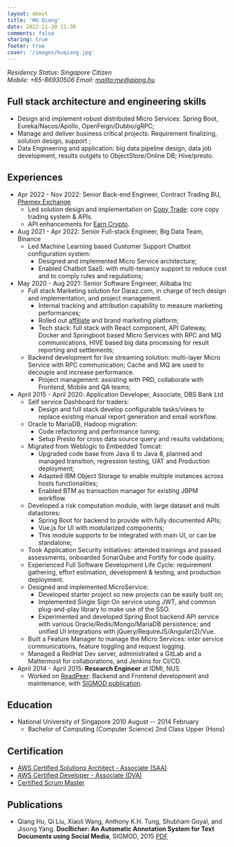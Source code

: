 ```yaml
---
layout: about
title: 'HU Qiang'
date: 2022-11-30 11:30
comments: false
sharing: true
footer: true
cover: '/images/huqiang.jpg'
---
```

_Residency Status: Singapore Citizen_  
_Mobile: +65-86930506      Email: <mailto:me@qiang.hu>_ 

## Full stack architecture and engineering skills
- Design and implement robust distributed Micro Services: Spring Boot, Eureka/Nacos/Apollo, OpenFeign/Dubbo/gRPC;  
- Manage and deliver business critical projects: Requirement finalizing, solution design, support ;  
- Data Engineering and application: big data pipeline design, data job development, results outgets to ObjectStore/Online DB; Hive/presto.    

## Experiences
- Apr 2022 - Nov 2022: Senior Back-end Engineer, Contract Trading BU, [Phemex Exchange](https://phemex.com/)  
  - Led solution design and implementation on [Copy Trade](https://phemex.com/copy-trading/list):  core copy trading system & APIs.  
  - API enhancements for [Earn Crypto](https://phemex.com/earn-crypto).
- Aug 2021 - Apr 2022: Senior Full-stack Engineer, Big Data Team, Binance  
  - Led Machine Learning based Customer Support Chatbot configuration system:  
    - Designed and implemented Micro Service architecture;  
    - Enabled Chatbot SaaS: with multi-tenancy support to reduce cost and to comply rules and regulations;   
- May 2020 - Aug 2021: Senior Software Engineer, Alibaba Inc
  - Full stack Marketing solution for Daraz.com, in charge of tech design and implementation, and project management.
    - Internal tracking and attribution capability to measure marketing performances; 
    - Rolled out [affiliate](https://www.phoneworld.com.pk/daraz-launches-affiliate-program/) and brand marketing platform;
    - Tech stack: full stack with React component, API Gateway, Docker and Springboot based Micro Services with RPC and MQ communications, HIVE based big data processing for result reporting and settlements;
  - Backend development for live streaming solution: multi-layer Micro Service with RPC communication; Cache and MQ are used to decouple and increase performance.
    - Project management: assisting with PRD, collaborate with Frontend, Mobile and QA teams;
- April 2015 - April 2020: Application Developer, Associate, DBS Bank Ltd
  - Self service Dashboard for traders:
    - Design and full stack develop configurable tasks/views to replace existing manual report generation and email workflow.
  - Oracle to MariaDB, Hadoop migration:
    - Code refactoring and performance tuning;
    - Setup Presto for cross data source query and results validations;
  - Migrated from Weblogic to Embedded Tomcat:
    - Upgraded code base from Java 6 to Java 8, planned and managed transition, regression testing, UAT and Production deployment;
    - Adapted IBM Object Storage to enable multiple instances across hosts functionalities;
    - Enabled BTM as transaction manager for existing JBPM workflow.
  - Developed a risk computation module, with large dataset and multi datastores:
    - Spring Boot for backend to provide with fully documented APIs;
    - Vue.js for UI with modularized components;
    - This module supports to be integrated with main UI, or can be standalone;
  - Took Application Security initiatives: attended trainings and passed assessments, onboarded SonarQube and Fortify for code quality.
  - Experienced Full Software Development Life Cycle: requirement gathering, effort estimation, development & testing, and production deployment.
  - Designed and implemented MicroService:
    - Developed starter project so new projects can be easily built on;
    - Implemented Single Sign On service using JWT, and common plug-and-play library to make use of the SSO.
    - Experimented and developed Spring Boot backend API service with various Oracle/Redis/Mongo/MariaDB persistence; and unified UI integrations with jQuery/RequireJS/Angular(2)/Vue.
  - Built a Feature Manager to manage the Micro Services: inter service communications, feature toggling and request logging.
  - Managed a RedHat Dev server, administrated a GitLab and a Mattermost for collaborations, and Jenkins for CI/CD.
- April 2014 - April 2015: **Research Engineer** at IDMI, NUS
  - Worked on [ReadPeer](http://readpeer.com): Backend and Frontend development and maintenance, with [SIGMOD publication](docricher.pdf).

## Education

- National University of Singapore 2010 August -- 2014 February
  - Bachelor of Computing (Computer Science) 2nd Class Upper (Hons)

## Certification

- [AWS Certified Solutions Architect - Associate (SAA)](https://www.certmetrics.com/amazon/public/badge.aspx?i=1&t=c&d=2017-10-23&ci=AWS00330872)
- [AWS Certified Developer - Associate (DVA)](https://www.certmetrics.com/amazon/public/badge.aspx?i=2&t=c&d=2019-02-26&ci=AWS00330872)
- [Certified Scrum Master](CSM_Certificate.pdf)

## Publications

- Qiang Hu, Qi Liu, Xiaoli Wang, Anthony K.H. Tung, Shubham Goyal, and Jisong Yang. **DocRicher: An Automatic Annotation System for Text Documents using Social Media**, SIGMOD, 2015 [PDF](docricher.pdf)
